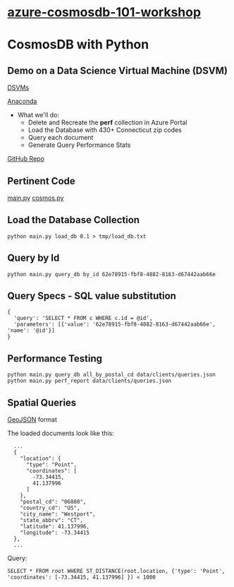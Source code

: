 # [azure-cosmosdb-101-workshop](WORKSHOP.md)

# CosmosDB with Python

## Demo on a Data Science Virtual Machine (DSVM)

[DSVMs](https://azure.microsoft.com/en-us/services/virtual-machines/data-science-virtual-machines/)

[Anaconda](https://www.anaconda.com/what-is-anaconda/)

- What we'll do:
  - Delete and Recreate the **perf** collection in Azure Portal
  - Load the Database with 430+ Connecticut zip codes
  - Query each document
  - Generate Query Performance Stats

[GitHub Repo](https://github.com/cjoakim/azure-cosmosdb-perf)

## Pertinent Code

[main.py](https://github.com/cjoakim/azure-cosmosdb-perf/blob/master/main.py)
[cosmos.py](https://github.com/cjoakim/azure-cosmosdb-perf/blob/master/src/joakim/cosmos.py)

## Load the Database Collection

```
python main.py load_db 0.1 > tmp/load_db.txt
```

## Query by Id

```
python main.py query_db by_id 62e78915-fbf8-4882-8163-d67442aab66e
```

## Query Specs - SQL value substitution

```
{
  'query': 'SELECT * FROM c WHERE c.id = @id',
  'parameters': [{'value': '62e78915-fbf8-4882-8163-d67442aab66e', 'name': '@id'}]
}
```

## Performance Testing

```
python main.py query_db all_by_postal_cd data/clients/queries.json
python main.py perf_report data/clients/queries.json
```

## Spatial Queries

[GeoJSON](http://geojson.org) format

The loaded documents look like this:
```
  ...
  {
    "location": {
      "type": "Point",
      "coordinates": [
        -73.34415,
        41.137996
      ]
    },
    "postal_cd": "06880",
    "country_cd": "US",
    "city_name": "Westport",
    "state_abbrv": "CT",
    "latitude": 41.137996,
    "longitude": -73.34415
  },
  ...
```

Query:
```
SELECT * FROM root WHERE ST_DISTANCE(root.location, {'type': 'Point', 'coordinates': [-73.34415, 41.137996] }) < 1000
```
